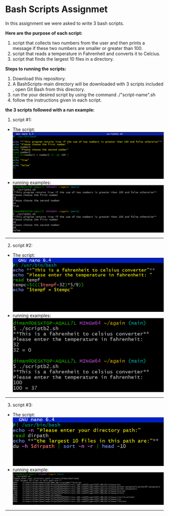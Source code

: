 # **Bash Scripts Assignmet**
In this assignment we were asked to write 3 bash scripts.  

**Here are the purpose of each script:**
1. script that collects two numbers from the user and then
prints a message if these two numbers are smaller or greater than 100.  
1. script that reads a temperature in Fahrenheit and converts
it to Celcius.  
1. script that finds the largest 10 files in a directory.

**Steps to running the scripts:**
1. Download this repository.
2. A BashScripts-main directory will be downloaded with 3 scripts included , open Git Bash from this directory.
3. run the your desired script by using the command ./"script-name".sh
1. follow the instructions given in each script.

**the 3 scripts followed with a run example:**  
1. script #1:
- The script:
[![](https://github.com/Dima-Nakhleh/BashScripts/blob/main/examples/script1.PNG)](https://github.com/Dima-Nakhleh/BashScripts/blob/main/examples/script1.PNG)
- running examples:
[![](https://github.com/Dima-Nakhleh/BashScripts/blob/main/examples/script1-example.PNG)](hthttps://github.com/Dima-Nakhleh/BashScripts/blob/main/examples/script1-example.PNGtp://)
---
2. script #2:
- The script:
[![](https://github.com/Dima-Nakhleh/BashScripts/blob/main/examples/script2.PNG)](httphttps://github.com/Dima-Nakhleh/BashScripts/blob/main/examples/script2.PNG://)
- running examples:
[![](https://github.com/Dima-Nakhleh/BashScripts/blob/main/examples/script2-example.PNG)](http://https://github.com/Dima-Nakhleh/BashScripts/blob/main/examples/script2-example.PNG)
---
3. script #3:
- The script:
[![](https://github.com/Dima-Nakhleh/BashScripts/blob/main/examples/script3.PNG)](httphttps://github.com/Dima-Nakhleh/BashScripts/blob/main/examples/script3.PNG://)
- running example:
[![](https://github.com/Dima-Nakhleh/BashScripts/blob/main/examples/script3-example.PNG)](http://https://github.com/Dima-Nakhleh/BashScripts/blob/main/examples/script3-example.PNG)
---
